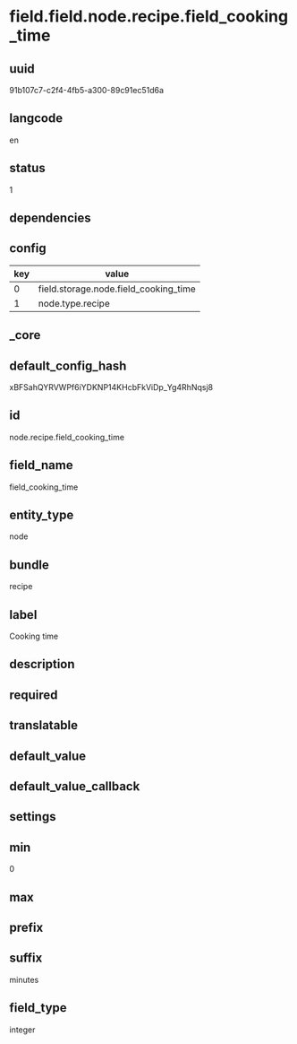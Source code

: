 # field.field.node.recipe.field_cooking_time

## uuid
91b107c7-c2f4-4fb5-a300-89c91ec51d6a

## langcode
en

## status
1

## dependencies

## config
|key|value|
|-|-|
|0|field.storage.node.field_cooking_time|
|1|node.type.recipe|


## _core

## default_config_hash
xBFSahQYRVWPf6iYDKNP14KHcbFkViDp_Yg4RhNqsj8

## id
node.recipe.field_cooking_time

## field_name
field_cooking_time

## entity_type
node

## bundle
recipe

## label
Cooking time

## description


## required


## translatable


## default_value


## default_value_callback


## settings

## min
0

## max


## prefix


## suffix
 minutes

## field_type
integer
